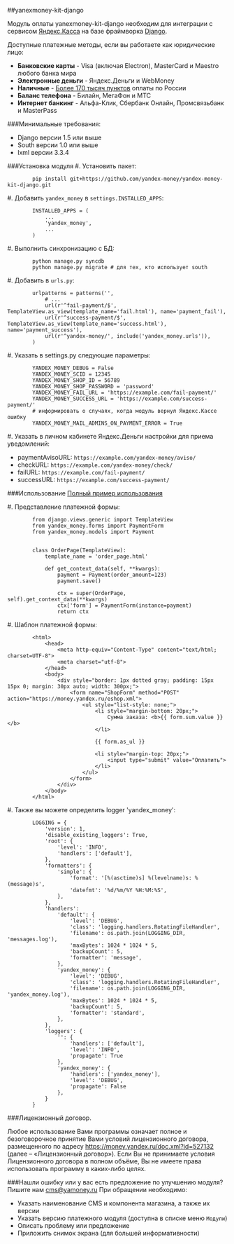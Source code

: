 ##yanexmoney-kit-django

Модуль оплаты yanexmoney-kit-django необходим для интеграции с сервисом [Яндекс.Касса](http://kassa.yandex.ru/) на базе фраймворка [Django](https://www.djangoproject.com).

 Доступные платежные методы, если вы работаете как юридические лицо:
* **Банковские карты** -  Visa (включая Electron), MasterCard и Maestro любого банка мира
* **Электронные деньги** - Яндекс.Деньги и WebMoney
* **Наличные** - [Более 170 тысяч пунктов](https://money.yandex.ru/pay/doc.xml?id=526209) оплаты по России
* **Баланс телефона** - Билайн, МегаФон и МТС
* **Интернет банкинг** - Альфа-Клик, Сбербанк Онлайн, Промсвязьбанк и MasterPass

###Минимальные требования:
* Django версии 1.5 или выше
* South версии 1.0 или выше
* lxml версии 3.3.4

###Установка модуля
#.  Установить пакет:
```
        pip install git+https://github.com/yandex-money/yandex-money-kit-django.git
```
#.  Добавить ``yandex_money`` в ``settings.INSTALLED_APPS``:
```
        INSTALLED_APPS = (
            ...
            'yandex_money',
            ...
        )
```
#. Выполнить синхронизацию с БД:
```
        python manage.py syncdb
        python manage.py migrate # для тех, кто использует south
```
#. Добавить в ``urls.py``:
```
        urlpatterns = patterns('',
            # ...
            url(r'^fail-payment/$', TemplateView.as_view(template_name='fail.html'), name='payment_fail'),
            url(r'^success-payment/$', TemplateView.as_view(template_name='success.html'), name='payment_success'),
            url(r'^yandex-money/', include('yandex_money.urls')),
        )
```
#. Указать в settings.py следующие параметры:
```
        YANDEX_MONEY_DEBUG = False
        YANDEX_MONEY_SCID = 12345
        YANDEX_MONEY_SHOP_ID = 56789
        YANDEX_MONEY_SHOP_PASSWORD = 'password'
        YANDEX_MONEY_FAIL_URL = 'https://example.com/fail-payment/'
        YANDEX_MONEY_SUCCESS_URL = 'https://example.com/success-payment/'
        # информировать о случаях, когда модуль вернул Яндекс.Кассе ошибку
        YANDEX_MONEY_MAIL_ADMINS_ON_PAYMENT_ERROR = True
```
#. Указать в личном кабинете Яндекс.Деньги настройки для приема уведомлений:

* paymentAvisoURL: `https://example.com/yandex-money/aviso/`
* checkURL: `https://example.com/yandex-money/check/`
* failURL: `https://example.com/fail-payment/`
* successURL: `https://example.com/success-payment/`


###Использование
[Полный пример использования](<https://github.com/DrMartiner/django-yandex-money/tree/develop/example>)

#. Представление платежной формы:
```
        from django.views.generic import TemplateView
        from yandex_money.forms import PaymentForm
        from yandex_money.models import Payment


        class OrderPage(TemplateView):
            template_name = 'order_page.html'

            def get_context_data(self, **kwargs):
                payment = Payment(order_amount=123)
                payment.save()

                ctx = super(OrderPage, self).get_context_data(**kwargs)
                ctx['form'] = PaymentForm(instance=payment)
                return ctx
```
#. Шаблон платежной формы:
```
        <html>
            <head>
                <meta http-equiv="Content-Type" content="text/html; charset=UTF-8">
                <meta charset="utf-8">
            </head>
            <body>
                <div style="border: 1px dotted gray; padding: 15px 15px 0; margin: 30px auto; width: 300px;">
                    <form name="ShopForm" method="POST" action="https://money.yandex.ru/eshop.xml">
                        <ul style="list-style: none;">
                            <li style="margin-bottom: 20px;">
                                Сумма заказа: <b>{{ form.sum.value }}</b>
                            </li>

                            {{ form.as_ul }}

                            <li style="margin-top: 20px;">
                                <input type="submit" value="Оплатить">
                            </li>
                        </ul>
                    </form>
                </div>
            </body>
        </html>
```
#. Также вы можете определить logger 'yandex_money':
```
        LOGGING = {
            'version': 1,
            'disable_existing_loggers': True,
            'root': {
                'level': 'INFO',
                'handlers': ['default'],
            },
            'formatters': {
                'simple': {
                    'format': '[%(asctime)s] %(levelname)s: %(message)s',
                    'datefmt': '%d/%m/%Y %H:%M:%S',
                },
            },
            'handlers':
                'default': {
                    'level': 'DEBUG',
                    'class': 'logging.handlers.RotatingFileHandler',
                    'filename': os.path.join(LOGGING_DIR, 'messages.log'),
                    'maxBytes': 1024 * 1024 * 5,
                    'backupCount': 5,
                    'formatter': 'message',
                },
                'yandex_money': {
                    'level': 'DEBUG',
                    'class': 'logging.handlers.RotatingFileHandler',
                    'filename': os.path.join(LOGGING_DIR, 'yandex_money.log'),
                    'maxBytes': 1024 * 1024 * 5,
                    'backupCount': 5,
                    'formatter': 'standard',
                },
            },
            'loggers': {
                '': {
                    'handlers': ['default'],
                    'level': 'INFO',
                    'propagate': True
                },
                'yandex_money': {
                    'handlers': ['yandex_money'],
                    'level': 'DEBUG',
                    'propagate': False
                },
            }
        }
```
###Лицензионный договор.

Любое использование Вами программы означает полное и безоговорочное принятие Вами условий лицензионного договора, размещенного по адресу https://money.yandex.ru/doc.xml?id=527132 (далее – «Лицензионный договор»). 
Если Вы не принимаете условия Лицензионного договора в полном объёме, Вы не имеете права использовать программу в каких-либо целях.

###Нашли ошибку или у вас есть предложение по улучшению модуля?
Пишите нам cms@yamoney.ru
При обращении необходимо:
* Указать наименование CMS и компонента магазина, а также их версии
* Указать версию платежного модуля (доступна в списке меню `Модули`)
* Описать проблему или предложение
* Приложить снимок экрана (для большей информативности)
